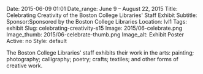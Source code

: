 Date: 2015-06-09 01:01 
Date_range: June 9 – August 22, 2015
Title: Celebrating Creativity of the Boston College Libraries' Staff Exhibit 
Subtitle: 
Sponsor:Sponsored by the Boston College Libraries
Location: lvl1
Tags: exhibit
Slug: celebrating-creativity-s15
Image: 2015/06-celebrate.png
Image_thumb: 2015/06-celebrate-thumb.png
Image_alt: Exhibit Poster
Active: no
Style: default

The Boston College Libraries' staff exhibits their work in the arts: painting; photography; calligraphy; poetry; crafts; textiles; and other forms of creative work.